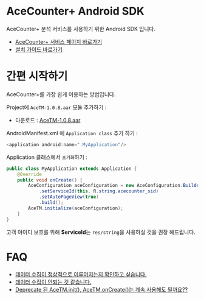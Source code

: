 # AceCounter+ Android SDK
AceCounter+ 분석 서비스를 사용하기 위한 Android SDK 입니다.
* [AceCounter+ 서비스 페이지 바로가기](https://new.acecounter.com/common/front) 
* [설치 가이드 바로가기](https://github.com/shinsung/AceTM-Android-Demo/wiki)

# 간편 시작하기
AceCounter+를 가장 쉽게 이용하는 방법입니다.  

Project에 `AceTM-1.0.8.aar` 모듈 추가하기 :  
* 다운로드 : [AceTM-1.0.8.aar](./Lib/AceTM-1.0.8.aar)

AndroidManifest.xml 에 `Application class` 추가 하기 :
```java
<application android:name=".MyApplication"/>
```

Application 클래스에서 `초기화`하기 :
```java
public class MyApplication extends Application {
    @Override 
    public void onCreate() {
        AceConfiguration aceConfiguration = new AceConfiguration.Builder(this)
            .setServiceId(this, R.string.acecounter_sid)
            .setAutoPageView(true)
            .build();
        AceTM.initialize(aceConfiguration);
    }
}
```
고객 아이디 보호를 위해 **ServiceId**는 `res/string`을 사용하실 것을 권장 해드립니다.

# FAQ
* [데이터 수집이 정상적으로 이루어지는지 확인하고 싶습니다.](../../wiki/99.FAQ#q--%EB%8D%B0%EC%9D%B4%ED%84%B0-%EC%88%98%EC%A7%91%EC%9D%B4-%EC%A0%95%EC%83%81%EC%A0%81%EC%9C%BC%EB%A1%9C-%EC%9D%B4%EB%A3%A8%EC%96%B4%EC%A7%80%EB%8A%94%EC%A7%80-%ED%99%95%EC%9D%B8%ED%95%98%EA%B3%A0-%EC%8B%B6%EC%8A%B5%EB%8B%88%EB%8B%A4)
* [데이터 수집이 안되는 것 같습니다.](../../wiki/99.FAQ#q--%EB%8D%B0%EC%9D%B4%ED%84%B0-%EC%88%98%EC%A7%91%EC%9D%B4-%EC%95%88%EB%90%98%EB%8A%94-%EA%B2%83-%EA%B0%99%EC%8A%B5%EB%8B%88%EB%8B%A4)
* [Deprecate 된 AceTM.init(), AceTM.onCreate()는 계속 사용해도 될까요??](../../wiki/99.FAQ#q--deprecate-%EB%90%9C-acetminit-acetmoncreate%EB%8A%94-%EA%B3%84%EC%86%8D-%EC%82%AC%EC%9A%A9%ED%95%B4%EB%8F%84-%EB%90%A0%EA%B9%8C%EC%9A%94)